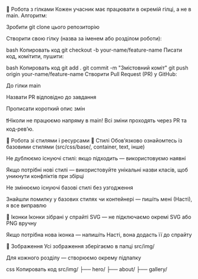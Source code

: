 🚧 Робота з гілками Кожен учасник має працювати в окремій гілці, а не в main.
Алгоритм:

Зробити git clone цього репозиторію

Створити свою гілку (назва за іменем або розділом роботи):

bash Копировать код git checkout -b your-name/feature-name Писати код, комітити,
пушити:

bash Копировать код git add . git commit -m "Змістовний коміт" git push origin
your-name/feature-name Створити Pull Request (PR) у GitHub:

До гілки main

Назвати PR відповідно до завдання

Прописати короткий опис змін

❗️Ніколи не працюємо напряму в main! Всі зміни проходять через PR та код-ревʼю.

📐 Робота зі стилями і ресурсами 🔹 Стилі Обов’язково ознайомтесь із базовими
стилями (src/css/base/, container, text, інше)

Не дублюємо існуючі стилі: якщо підходить — використовуємо наявні

Якщо потрібні нові стилі — використовуйте унікальні назви класів, щоб уникнути
конфліктів при збірці

Не змінюємо існуючі базові стилі без узгодження

Знайшли помилку у базових стилях чи контейнері — пишіть мені (Насті), я все
виправлю

🔹 Іконки Іконки зібрані у спрайті SVG — не підключаємо окремі SVG або PNG
вручну

Якщо потрібна нова іконка — напишіть Насті, вона додасть її до спрайту

🔹 Зображення Усі зображення зберігаємо в папці src/img/

Для кожного розділу — створюємо окрему підпапку

css Копировать код src/img/ ├── hero/ ├── about/ ├── gallery/
